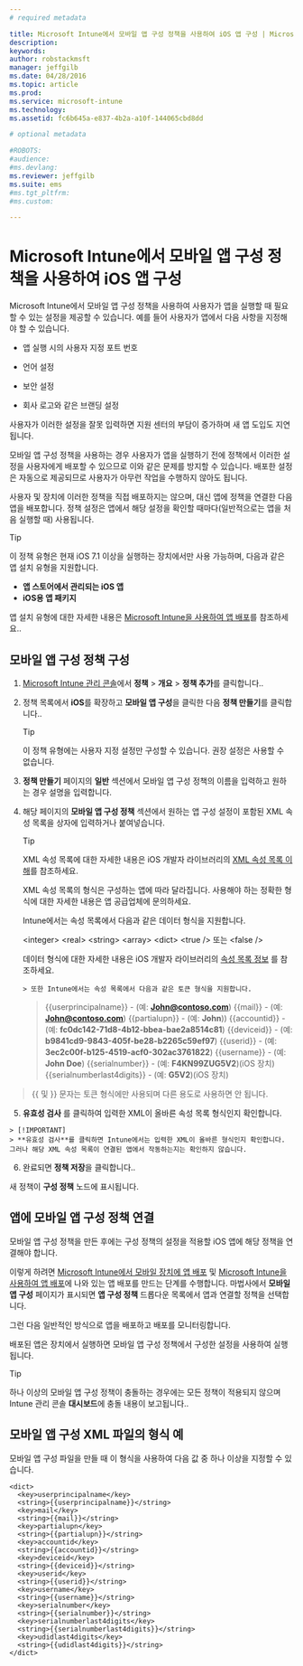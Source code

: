 ```yaml
---
# required metadata

title: Microsoft Intune에서 모바일 앱 구성 정책을 사용하여 iOS 앱 구성 | Microsoft Intune
description:
keywords:
author: robstackmsft
manager: jeffgilb
ms.date: 04/28/2016
ms.topic: article
ms.prod:
ms.service: microsoft-intune
ms.technology:
ms.assetid: fc6b645a-e837-4b2a-a10f-144065cbd8dd

# optional metadata

#ROBOTS:
#audience:
#ms.devlang:
ms.reviewer: jeffgilb
ms.suite: ems
#ms.tgt_pltfrm:
#ms.custom:

---
```


# Microsoft Intune에서 모바일 앱 구성 정책을 사용하여 iOS 앱 구성
Microsoft Intune에서 모바일 앱 구성 정책을 사용하여 사용자가 앱을 실행할 때 필요할 수 있는 설정을 제공할 수 있습니다. 예를 들어 사용자가 앱에서 다음 사항을 지정해야 할 수 있습니다.

-   앱 실행 시의 사용자 지정 포트 번호

-   언어 설정

-   보안 설정

-   회사 로고와 같은 브랜딩 설정

사용자가 이러한 설정을 잘못 입력하면 지원 센터의 부담이 증가하며 새 앱 도입도 지연됩니다.

모바일 앱 구성 정책을 사용하는 경우 사용자가 앱을 실행하기 전에 정책에서 이러한 설정을 사용자에게 배포할 수 있으므로 이와 같은 문제를 방지할 수 있습니다. 배포한 설정은 자동으로 제공되므로 사용자가 아무런 작업을 수행하지 않아도 됩니다.

사용자 및 장치에 이러한 정책을 직접 배포하지는 않으며, 대신 앱에 정책을 연결한 다음 앱을 배포합니다. 정책 설정은 앱에서 해당 설정을 확인할 때마다(일반적으로는 앱을 처음 실행할 때) 사용됩니다.

> [!TIP]
> 이 정책 유형은 현재 iOS 7.1 이상을 실행하는 장치에서만 사용 가능하며, 다음과 같은 앱 설치 유형을 지원합니다.
> 
> -   **앱 스토어에서 관리되는 iOS 앱**
> -   **iOS용 앱 패키지**
> 
> 앱 설치 유형에 대한 자세한 내용은 [Microsoft Intune을 사용하여 앱 배포](deploy-apps.md)를 참조하세요..

## 모바일 앱 구성 정책 구성

1.  [Microsoft Intune 관리 콘솔](https://manage.microsoft.com)에서 **정책** &gt; **개요** &gt; **정책 추가**를 클릭합니다..

2.  정책 목록에서 **iOS**를 확장하고 **모바일 앱 구성**을 클릭한 다음 **정책 만들기**를 클릭합니다..

    > [!TIP]
    > 이 정책 유형에는 사용자 지정 설정만 구성할 수 있습니다. 권장 설정은 사용할 수 없습니다.

3.   **정책 만들기** 페이지의 **일반** 섹션에서 모바일 앱 구성 정책의 이름을 입력하고 원하는 경우 설명을 입력합니다.

4.  해당 페이지의 **모바일 앱 구성 정책** 섹션에서 원하는 앱 구성 설정이 포함된 XML 속성 목록을 상자에 입력하거나 붙여넣습니다.

    > [!TIP]
    > XML 속성 목록에 대한 자세한 내용은 iOS 개발자 라이브러리의 [XML 속성 목록 이해](https://developer.apple.com/library/ios/documentation/Cocoa/Conceptual/PropertyLists/UnderstandXMLPlist/UnderstandXMLPlist.html)를 참조하세요.
    > 
    > XML 속성 목록의 형식은 구성하는 앱에 따라 달라집니다. 사용해야 하는 정확한 형식에 대한 자세한 내용은 앱 공급업체에 문의하세요.
    > 
    > Intune에서는 속성 목록에서 다음과 같은 데이터 형식을 지원합니다.
    > 
    > &lt;integer&gt;
    > &lt;real&gt;
    > &lt;string&gt;
    > &lt;array&gt;
    > &lt;dict&gt;
    > &lt;true /&gt; 또는 &lt;false /&gt;
    > 
    > 데이터 형식에 대한 자세한 내용은 iOS 개발자 라이브러리의 [속성 목록 정보](https://developer.apple.com/library/ios/documentation/Cocoa/Conceptual/PropertyLists/AboutPropertyLists/AboutPropertyLists.html) 를 참조하세요.
    >
        > 또한 Intune에서는 속성 목록에서 다음과 같은 토큰 형식을 지원합니다.
    >    
    > \{\{userprincipalname\}\} - (예: **John@contoso.com**)
    > \{\{mail\}\} - (예: **John@contoso.com**)
    > \{\{partialupn\}\} - (예: **John**))
    > \{\{accountid\}\} - (예: **fc0dc142-71d8-4b12-bbea-bae2a8514c81**)
    > \{\{deviceid\}\} - (예: **b9841cd9-9843-405f-be28-b2265c59ef97**)
    > \{\{userid\}\} - (예: **3ec2c00f-b125-4519-acf0-302ac3761822**)
    > \{\{username\}\} - (예: **John Doe**)
    > \{\{serialnumber\}\} - (예: **F4KN99ZUG5V2**)(iOS 장치)
    > \{\{serialnumberlast4digits\}\} - (예: **G5V2**)(iOS 장치)
>
> \{\{ 및 \}\} 문자는 토큰 형식에만 사용되며 다른 용도로 사용하면 안 됩니다.




5.   **유효성 검사** 를 클릭하여 입력한 XML이 올바른 속성 목록 형식인지 확인합니다.

    > [!IMPORTANT]
    > **유효성 검사**를 클릭하면 Intune에서는 입력한 XML이 올바른 형식인지 확인합니다. 그러나 해당 XML 속성 목록이 연결된 앱에서 작동하는지는 확인하지 않습니다.

6.  완료되면 **정책 저장**을 클릭합니다..

새 정책이 **구성 정책** 노드에 표시됩니다.

## 앱에 모바일 앱 구성 정책 연결
모바일 앱 구성 정책을 만든 후에는 구성 정책의 설정을 적용할 iOS 앱에 해당 정책을 연결해야 합니다.

이렇게 하려면 [Microsoft Intune에서 모바일 장치에 앱 배포](add-apps-for-mobile-devices-in-microsoft-intune.md) 및 [Microsoft Intune을 사용하여 앱 배포](deploy-apps-in-microsoft-intune.md)에 나와 있는 앱 배포를 만드는 단계를 수행합니다. 마법사에서 **모바일 앱 구성** 페이지가 표시되면 **앱 구성 정책** 드롭다운 목록에서 앱과 연결할 정책을 선택합니다.

그런 다음 일반적인 방식으로 앱을 배포하고 배포를 모니터링합니다.

배포된 앱은 장치에서 실행하면 모바일 앱 구성 정책에서 구성한 설정을 사용하여 실행됩니다.

> [!TIP]
> 하나 이상의 모바일 앱 구성 정책이 충돌하는 경우에는 모든 정책이 적용되지 않으며 Intune 관리 콘솔 **대시보드**에 충돌 내용이 보고됩니다..

## 모바일 앱 구성 XML 파일의 형식 예

모바일 앱 구성 파일을 만들 때 이 형식을 사용하여 다음 값 중 하나 이상을 지정할 수 있습니다.

```
<dict>
  <key>userprincipalname</key>
  <string>{{userprincipalname}}</string>
  <key>mail</key>
  <string>{{mail}}</string>
  <key>partialupn</key>
  <string>{{partialupn}}</string>
  <key>accountid</key>
  <string>{{accountid}}</string>
  <key>deviceid</key>
  <string>{{deviceid}}</string>
  <key>userid</key>
  <string>{{userid}}</string>
  <key>username</key>
  <string>{{username}}</string>
  <key>serialnumber</key>
  <string>{{serialnumber}}</string>
  <key>serialnumberlast4digits</key>
  <string>{{serialnumberlast4digits}}</string>
  <key>udidlast4digits</key>
  <string>{{udidlast4digits}}</string>
</dict>

```




<!--HONumber=May16_HO1-->


